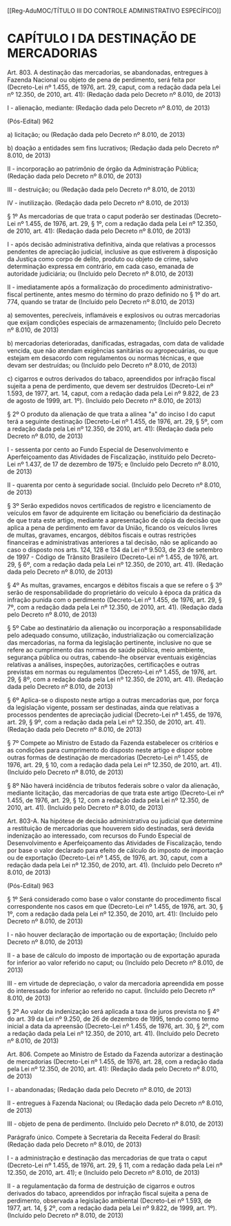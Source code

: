 [[Reg-AduMOC/TÍTULO III DO CONTROLE ADMINISTRATIVO ESPECÍFICO]]

# CAPÍTULO I DA DESTINAÇÃO DE MERCADORIAS

Art. 803. A destinação das mercadorias, se abandonadas,
entregues à Fazenda Nacional ou objeto de pena de
perdimento, será feita por (Decreto-Lei nº 1.455, de 1976,
art. 29, caput, com a redação dada pela Lei nº 12.350, de
2010, art. 41): (Redação dada pelo Decreto nº 8.010, de
2013)

I - alienação, mediante: (Redação dada pelo Decreto nº
8.010, de 2013)

(Pós-Edital)    962

a) licitação; ou (Redação dada pelo Decreto nº 8.010, de
2013)

b) doação a entidades sem fins lucrativos; (Redação dada
pelo Decreto nº 8.010, de 2013)

II - incorporação ao patrimônio de órgão da Administração
Pública; (Redação dada pelo Decreto nº 8.010, de 2013)

III - destruição; ou (Redação dada pelo Decreto nº 8.010, de
2013)

IV - inutilização. (Redação dada pelo Decreto nº 8.010, de
2013)

§ 1º As mercadorias de que trata o caput poderão ser
destinadas (Decreto-Lei nº 1.455, de 1976, art. 29, § 1º, com
a redação dada pela Lei nº 12.350, de 2010, art. 41):
(Redação dada pelo Decreto nº 8.010, de 2013)

I - após decisão administrativa definitiva, ainda que relativas
a processos pendentes de apreciação judicial, inclusive as
que estiverem à disposição da Justiça como corpo de delito,
produto ou objeto de crime, salvo determinação expressa
em contrário, em cada caso, emanada de autoridade
judiciária; ou (Incluído pelo Decreto nº 8.010, de 2013)

II - imediatamente após a formalização do procedimento
administrativo-fiscal pertinente, antes mesmo do término do
prazo definido no § 1º do art. 774, quando se tratar de
(Incluído pelo Decreto nº 8.010, de 2013)

a) semoventes, perecíveis, inflamáveis e explosivos ou outras
mercadorias que exijam condições especiais de
armazenamento; (Incluído pelo Decreto nº 8.010, de 2013)

b) mercadorias deterioradas, danificadas, estragadas, com
data de validade vencida, que não atendam exigências
sanitárias ou agropecuárias, ou que estejam em desacordo
com regulamentos ou normas técnicas, e que devam ser
destruídas; ou (Incluído pelo Decreto nº 8.010, de 2013)

c) cigarros e outros derivados do tabaco, apreendidos por
infração fiscal sujeita a pena de perdimento, que devem ser
destruídos (Decreto-Lei nº 1.593, de 1977, art. 14, caput,
com a redação dada pela Lei nº 9.822, de 23 de agosto de
1999, art. 1º). (Incluído pelo Decreto nº 8.010, de 2013)

§ 2º O produto da alienação de que trata a alínea "a" do
inciso I do caput terá a seguinte destinação (Decreto-Lei nº
1.455, de 1976, art. 29, § 5º, com a redação dada pela Lei nº
12.350, de 2010, art. 41): (Redação dada pelo Decreto nº
8.010, de 2013)

I - sessenta por cento ao Fundo Especial de Desenvolvimento
e Aperfeiçoamento das Atividades de Fiscalização, instituído
pelo Decreto-Lei nº 1.437, de 17 de dezembro de 1975; e
(Incluído pelo Decreto nº 8.010, de 2013)

II - quarenta por cento à seguridade social. (Incluído pelo
Decreto nº 8.010, de 2013)

§ 3º Serão expedidos novos certificados de registro e
licenciamento de veículos em favor de adquirente em
licitação ou beneficiário da destinação de que trata este
artigo, mediante a apresentação de cópia da decisão que
aplica a pena de perdimento em favor da União, ficando os
veículos livres de multas, gravames, encargos, débitos fiscais
e outras restrições financeiras e administrativas anteriores a
tal decisão, não se aplicando ao caso o disposto nos arts. 124,
128 e 134 da Lei nº 9.503, de 23 de setembro de 1997 -
Código de Trânsito Brasileiro (Decreto-Lei nº 1.455, de 1976,
art. 29, § 6º, com a redação dada pela Lei nº 12.350, de 2010,
art. 41). (Redação dada pelo Decreto nº 8.010, de 2013)

§ 4º As multas, gravames, encargos e débitos fiscais a que se
refere o § 3º serão de responsabilidade do proprietário do
veículo à época da prática da infração punida com o
perdimento (Decreto-Lei nº 1.455, de 1976, art. 29, § 7º, com
a redação dada pela Lei nº 12.350, de 2010, art. 41).
(Redação dada pelo Decreto nº 8.010, de 2013)

§ 5º Cabe ao destinatário da alienação ou incorporação a
responsabilidade pelo adequado consumo, utilização,
industrialização ou comercialização das mercadorias, na
forma da legislação pertinente, inclusive no que se refere ao
cumprimento das normas de saúde pública, meio ambiente,
segurança pública ou outras, cabendo-lhe observar
eventuais exigências relativas a análises, inspeções,
autorizações, certificações e outras previstas em normas ou
regulamentos (Decreto-Lei nº 1.455, de 1976, art. 29, § 8º,
com a redação dada pela Lei nº 12.350, de 2010, art. 41).
(Redação dada pelo Decreto nº 8.010, de 2013)

§ 6º Aplica-se o disposto neste artigo a outras mercadorias
que, por força da legislação vigente, possam ser destinadas,
ainda que relativas a processos pendentes de apreciação
judicial (Decreto-Lei nº 1.455, de 1976, art. 29, § 9º, com a
redação dada pela Lei nº 12.350, de 2010, art. 41). (Redação
dada pelo Decreto nº 8.010, de 2013)

§ 7º Compete ao Ministro de Estado da Fazenda estabelecer
os critérios e as condições para cumprimento do disposto
neste artigo e dispor sobre outras formas de destinação de
mercadorias (Decreto-Lei nº 1.455, de 1976, art. 29, § 10,
com a redação dada pela Lei nº 12.350, de 2010, art. 41).
(Incluído pelo Decreto nº 8.010, de 2013)

§ 8º Não haverá incidência de tributos federais sobre o valor
da alienação, mediante licitação, das mercadorias de que
trata este artigo (Decreto-Lei nº 1.455, de 1976, art. 29, § 12,
com a redação dada pela Lei nº 12.350, de 2010, art. 41).
(Incluído pelo Decreto nº 8.010, de 2013)

Art. 803-A. Na hipótese de decisão administrativa ou judicial
que determine a restituição de mercadorias que houverem
sido destinadas, será devida indenização ao interessado,
com recursos do Fundo Especial de Desenvolvimento e
Aperfeiçoamento das Atividades de Fiscalização, tendo por
base o valor declarado para efeito de cálculo do imposto de
importação ou de exportação (Decreto-Lei nº 1.455, de
1976, art. 30, caput, com a redação dada pela Lei nº 12.350,
de 2010, art. 41). (Incluído pelo Decreto nº 8.010, de 2013)

(Pós-Edital)    963

§ 1º Será considerado como base o valor constante do
procedimento fiscal correspondente nos casos em que
(Decreto-Lei nº 1.455, de 1976, art. 30, § 1º, com a redação
dada pela Lei nº 12.350, de 2010, art. 41): (Incluído pelo
Decreto nº 8.010, de 2013)

I - não houver declaração de importação ou de exportação;
(Incluído pelo Decreto nº 8.010, de 2013)

II - a base de cálculo do imposto de importação ou de
exportação apurada for inferior ao valor referido no caput;
ou (Incluído pelo Decreto nº 8.010, de 2013)

III - em virtude de depreciação, o valor da mercadoria
apreendida em posse do interessado for inferior ao referido
no caput. (Incluído pelo Decreto nº 8.010, de 2013)

§ 2º Ao valor da indenização será aplicada a taxa de juros
prevista no § 4º do art. 39 da Lei nº 9.250, de 26 de dezembro
de 1995, tendo como termo inicial a data da apreensão
(Decreto-Lei nº 1.455, de 1976, art. 30, § 2º, com a redação
dada pela Lei nº 12.350, de 2010, art. 41). (Incluído pelo
Decreto nº 8.010, de 2013)

Art. 806. Compete ao Ministro de Estado da Fazenda
autorizar a destinação de mercadorias (Decreto-Lei nº 1.455,
de 1976, art. 28, com a redação dada pela Lei nº 12.350, de
2010, art. 41): (Redação dada pelo Decreto nº 8.010, de
2013)

I - abandonadas; (Redação dada pelo Decreto nº 8.010, de
2013)

II - entregues à Fazenda Nacional; ou (Redação dada pelo
Decreto nº 8.010, de 2013)

III - objeto de pena de perdimento. (Incluído pelo Decreto nº
8.010, de 2013)

Parágrafo único. Compete à Secretaria da Receita Federal do
Brasil: (Redação dada pelo Decreto nº 8.010, de 2013)

I - a administração e destinação das mercadorias de que trata
o caput (Decreto-Lei nº 1.455, de 1976, art. 29, § 11, com a
redação dada pela Lei nº 12.350, de 2010, art. 41); e (Incluído
pelo Decreto nº 8.010, de 2013)

II - a regulamentação da forma de destruição de cigarros e
outros derivados do tabaco, apreendidos por infração fiscal
sujeita a pena de perdimento, observada a legislação
ambiental (Decreto-Lei nº 1.593, de 1977, art. 14, § 2º, com
a redação dada pela Lei nº 9.822, de 1999, art. 1º). (Incluído
pelo Decreto nº 8.010, de 2013)